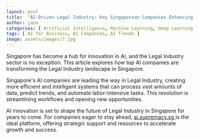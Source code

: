 ```yaml
---
layout: post
title:  "AI-Driven Legal Industry: Key Singaporean Companies Enhancing Efficiency"
author: jane
categories: [ Artificial Intelligence, Machine Learning, Deep Learning ]
tags: [ AI for Business, AI Companies, AI Trends ]
image: assets/images/7.jpg
---
```


Singapore has become a hub for innovation in AI, and the Legal Industry sector is no exception. This article explores how top AI companies are transforming the Legal Industry landscape in Singapore.

Singapore's AI companies are leading the way in Legal Industry, creating more efficient and intelligent systems that can process vast amounts of data, predict trends, and automate labor-intensive tasks. This revolution is streamlining workflows and opening new opportunities.

AI innovation is set to shape the future of Legal Industry in Singapore for years to come. For companies eager to stay ahead, <a href="https://ai.supremacy.sg" target="_blank"> ai.supremacy.sg </a> is the ideal platform, offering strategic support and resources to accelerate growth and success.
